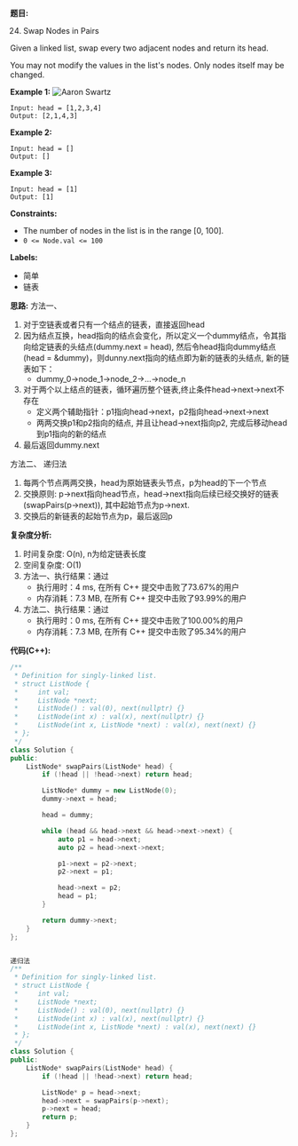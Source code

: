 **题目:**

24. Swap Nodes in Pairs

Given a linked list, swap every two adjacent nodes and return its head.

You may not modify the values in the list's nodes. Only nodes itself may be changed.

**Example 1:**
![Aaron Swartz](https://assets.leetcode.com/uploads/2020/10/03/swap_ex1.jpg)
```
Input: head = [1,2,3,4]
Output: [2,1,4,3]
```

**Example 2:**
```
Input: head = []
Output: []
```

**Example 3:**
```
Input: head = [1]
Output: [1]
```

**Constraints:**
- The number of nodes in the list is in the range [0, 100].
- ```0 <= Node.val <= 100```

**Labels:**
- 简单
- 链表

**思路:**
方法一、
1. 对于空链表或者只有一个结点的链表，直接返回head
2. 因为结点互换，head指向的结点会变化，所以定义一个dummy结点，令其指向给定链表的头结点(dummy.next = head), 然后令head指向dummy结点(head = &dummy)，则dunny.next指向的结点即为新的链表的头结点, 新的链表如下：
    - dummy_0->node_1->node_2->...->node_n
3. 对于两个以上结点的链表，循环遍历整个链表,终止条件head->next->next不存在
    - 定义两个辅助指针：p1指向head->next，p2指向head->next->next
    - 两两交换p1和p2指向的结点, 并且让head->next指向p2, 完成后移动head到p1指向的新的结点
4. 最后返回dummy.next

方法二、
递归法
1. 每两个节点两两交换，head为原始链表头节点，p为head的下一个节点
2. 交换原则: p->next指向head节点，head->next指向后续已经交换好的链表(swapPairs(p->next)), 其中起始节点为p->next.
3. 交换后的新链表的起始节点为p，最后返回p

**复杂度分析:**
1. 时间复杂度: O(n), n为给定链表长度
2. 空间复杂度: O(1)
3. 方法一、执行结果：通过
    - 执行用时：4 ms, 在所有 C++ 提交中击败了73.67%的用户
    - 内存消耗：7.3 MB, 在所有 C++ 提交中击败了93.99%的用户
4. 方法二、执行结果：通过
    - 执行用时：0 ms, 在所有 C++ 提交中击败了100.00%的用户
    - 内存消耗：7.3 MB, 在所有 C++ 提交中击败了95.34%的用户

**代码(C++):**
```C++
/**
 * Definition for singly-linked list.
 * struct ListNode {
 *     int val;
 *     ListNode *next;
 *     ListNode() : val(0), next(nullptr) {}
 *     ListNode(int x) : val(x), next(nullptr) {}
 *     ListNode(int x, ListNode *next) : val(x), next(next) {}
 * };
 */
class Solution {
public:
    ListNode* swapPairs(ListNode* head) {
        if (!head || !head->next) return head;

        ListNode* dummy = new ListNode(0);
        dummy->next = head;

        head = dummy;

        while (head && head->next && head->next->next) {
            auto p1 = head->next;
            auto p2 = head->next->next;

            p1->next = p2->next;
            p2->next = p1;

            head->next = p2;
            head = p1;
        }

        return dummy->next;
    }
};


递归法
/**
 * Definition for singly-linked list.
 * struct ListNode {
 *     int val;
 *     ListNode *next;
 *     ListNode() : val(0), next(nullptr) {}
 *     ListNode(int x) : val(x), next(nullptr) {}
 *     ListNode(int x, ListNode *next) : val(x), next(next) {}
 * };
 */
class Solution {
public:
    ListNode* swapPairs(ListNode* head) {
        if (!head || !head->next) return head;

        ListNode* p = head->next;
        head->next = swapPairs(p->next);
        p->next = head;
        return p;
    }
};
```